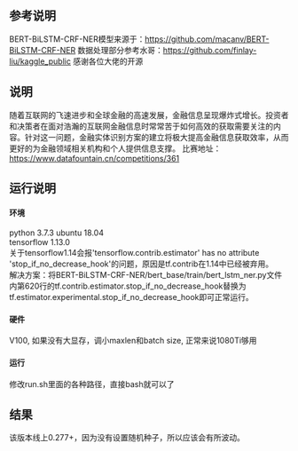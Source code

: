 ## 参考说明
BERT-BiLSTM-CRF-NER模型来源于：https://github.com/macanv/BERT-BiLSTM-CRF-NER
数据处理部分参考水哥：https://github.com/finlay-liu/kaggle_public
感谢各位大佬的开源

## 说明
随着互联网的飞速进步和全球金融的高速发展，金融信息呈现爆炸式增长。投资者和决策者在面对浩瀚的互联网金融信息时常常苦于如何高效的获取需要关注的内容。针对这一问题，金融实体识别方案的建立将极大提高金融信息获取效率，从而更好的为金融领域相关机构和个人提供信息支撑。
比赛地址：https://www.datafountain.cn/competitions/361

## 运行说明
#### 环境
python 3.7.3
ubuntu 18.04  
tensorflow 1.13.0  
关于tensorflow1.14会报'tensorflow.contrib.estimator' has no attribute 'stop_if_no_decrease_hook'的问题，原因是tf.contrib在1.14中已经被弃用。  
解决方案：将BERT-BiLSTM-CRF-NER/bert_base/train/bert_lstm_ner.py文件内第620行的tf.contrib.estimator.stop_if_no_decrease_hook替换为 tf.estimator.experimental.stop_if_no_decrease_hook即可正常运行。
#### 硬件
V100, 如果没有大显存，调小maxlen和batch size, 正常来说1080Ti够用
#### 运行
修改run.sh里面的各种路径，直接bash就可以了

## 结果
该版本线上0.277+，因为没有设置随机种子，所以应该会有所波动。

